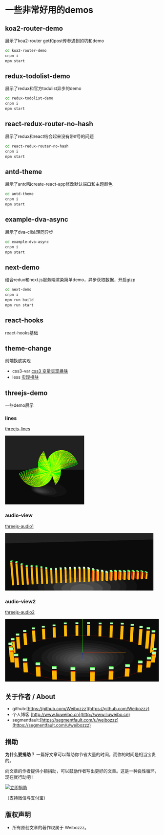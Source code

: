 # 一些非常好用的demos
## koa2-router-demo
展示了koa2-router get和post传参遇到的坑和demo

```bash
cd koa2-router-demo
cnpm i
npm start


```
## redux-todolist-demo
展示了redux和官方todulist异步的demo
```bash
cd redux-todolist-demo
cnpm i
npm start


```

## react-redux-router-no-hash
展示了redux和react结合起来没有带#号的问题
```bash
cd react-redux-router-no-hash
cnpm i
npm start


```
## antd-theme
展示了antd和create-react-app修改默认端口和主题颜色
```bash
cd antd-theme
cnpm i
npm start


```
## example-dva-async
展示了dva-cli处理同异步
```bash
cd example-dva-async
cnpm i
npm start


```


## next-demo
结合redux和next.js服务端渲染简单demo，异步获取数据，开启gizp
```bash
cd next-demo
cnpm i
npm run build
npm run start


```
## react-hooks
react-hooks基础
## theme-change
前端换肤实现
- css3-var [css3 变量实现换肤](https://weibozzz.github.io/study-demos/theme-change/css3-var/index.html)
- less [实现换肤](https://weibozzz.github.io/study-demos/theme-change/less/index.html)
## threejs-demo
一些demo展示
### lines
[threejs-lines](https://weibozzz.github.io/study-demos/threejs-demo/lines.html)

![](./threejs-demo/images/lines.gif)
### audio-view
[threejs-audio1](https://weibozzz.github.io/study-demos/threejs-demo/audio-view.html)

![](./threejs-demo/images/audio.gif)
### audio-view2
[threejs-audio2](https://weibozzz.github.io/study-demos/threejs-demo/audio-view2.html)

![](./threejs-demo/images/audio2.gif)
## 关于作者 / About

- github:[https://github.com/Weibozzz](https://github.com/Weibozzz)
- 个人博客:[http://www.liuweibo.cn](http://www.liuweibo.cn)
- segmentfault:[https://segmentfault.com/u/weibozzz](https://segmentfault.com/u/weibozzz)

## 捐助
**为什么要捐助？**
一篇好文章可以帮助你节省大量的时间，而你的时间是相当宝贵的。

向文章的作者提供小额捐助，可以鼓励作者写出更好的文章。这是一种良性循环，现在就行动吧！

[![立即捐助](https://weibozzz.github.io/assets/pay/pay-btn.png)](https://github.com/Weibozzz/study-demos/issues/1)


（支持微信与支付宝）
## 版权声明
- 所有原创文章的著作权属于 Weibozzz。
